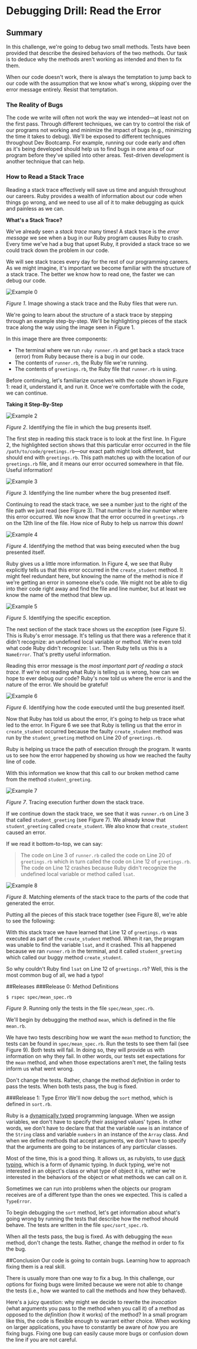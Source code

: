 # Debugging Drill: Read the Error

## Summary
In this challenge, we're going to debug two small methods. Tests have been provided that describe the desired behaviors of the two methods. Our task is to deduce why the methods aren't working as intended and then to fix them.

When our code doesn't work, there is always the temptation to jump back to our code with the assumption that we know what's wrong, skipping over the error message entirely. Resist that temptation.


### The Reality of Bugs
The code we write will often not work the way we intended—at least not on the first pass. Through different techniques, we can try to control the risk of our programs not working and minimize the impact of bugs (e.g., minimizing the time it takes to debug). We'll be exposed to different techniques throughout Dev Bootcamp. For example, running our code early and often as it's being developed should help us to find bugs in one area of our program before they've spilled into other areas. Test-driven development is another technique that can help.


### How to Read a Stack Trace
Reading a stack trace effectively will save us time and anguish throughout our careers. Ruby provides a wealth of information about our code when things go wrong, and we need to use all of it to make debugging as quick and painless as we can.

**What's a Stack Trace?**

We've already seen a *stack trace* many times! A stack trace is the *error message* we see when a bug in our Ruby program causes Ruby to crash. Every time we've had a bug that upset Ruby, it provided a stack trace so we could track down the problem in our code.

We will see stack traces every day for the rest of our programming careers. As we might imagine, it's important we become familiar with the structure of a stack trace. The better we know how to read one, the faster we can debug our code.


![Example 0](./readme-assets/slides/canvas-0.png)

*Figure 1*. Image showing a stack trace and the Ruby files that were run.

We're going to learn about the structure of a stack trace by stepping through an example step-by-step. We'll be highlighting pieces of the stack trace along the way using the image seen in Figure 1.  

In this image there are three components:

- The terminal where we run `ruby runner.rb` and get back a stack trace (error) from Ruby because there is a bug in our code.
- The contents of `runner.rb`, the Ruby file we're running.
- The contents of `greetings.rb`, the Ruby file that `runner.rb` is using.

Before continuing, let's familiarize ourselves with the code shown in Figure 1:  read it, understand it, and run it.  Once we're comfortable with the code, we can continue.

**Taking it Step-By-Step**


![Example 2](./readme-assets/slides/canvas-2.png)

*Figure 2*. Identifying the file in which the bug presents itself.

The first step in reading this stack trace is to look at the first line. In Figure 2, the highlighted section shows that this particular error occurred in the file `/path/to/code/greetings.rb`—our exact path might look different, but should end with `greetings.rb`. This path matches up with the location of our `greetings.rb` file, and it means our error occurred somewhere in that file.  Useful information!


![Example 3](./readme-assets/slides/canvas-3.png)

*Figure 3.* Identifying the line number where the bug presented itself.

Continuing to read the stack trace, we see a number just to the right of the file path we just read (see Figure 3). That number is the *line number* where this error occurred. We now know that the error occurred in `greetings.rb` on the 12th line of the file.  How nice of Ruby to help us narrow this down!


![Example 4](./readme-assets/slides/canvas-4.png)

*Figure 4*. Identifying the method that was being executed when the bug presented itself.

Ruby gives us a little more information. In Figure 4, we see that Ruby explicitly tells us that this error occurred in the `create_student` method. It might feel redundant here, but knowing the name of the method is nice if we're getting an error in someone else's code. We might not be able to dig into their code right away and find the file and line number, but at least we know the name of the method that blew up.


![Example 5](./readme-assets/slides/canvas-5.png)

*Figure 5*. Identifying the specific exception.

The next section of the stack trace shows us the *exception* (see Figure 5). This is Ruby's error message. It's telling us that there was a reference that it didn't recognize:  an undefined local variable or method. We're even told what code Ruby didn't recognize:  `lsat`.  Then Ruby tells us this is a `NameError`. That's pretty useful information.

Reading this error message is the *most important part of reading a stack trace*. If we're not reading what Ruby is telling us is wrong, how can we hope to ever debug our code? Ruby's now told us where the error is and the nature of the error. We should be grateful!


![Example 6](./readme-assets/slides/canvas-6.png)

*Figure 6*. Identifying how the code executed until the bug presented itself.

Now that Ruby has told us about the error, it's going to help us trace what led to the error. In Figure 6 we see that Ruby is telling us that the error in `create_student` occurred because the faulty `create_student` method was run by the `student_greeting` method on Line 20 of `greetings.rb`.

Ruby is helping us trace the path of execution through the program. It wants us to see how the error happened by showing us how we reached the faulty line of code.

With this information we know that this call to our broken method came from the method `student_greeting`.


![Example 7](./readme-assets/slides/canvas-7.png)

*Figure 7*. Tracing execution further down the stack trace.

If we continue down the stack trace, we see that it was `runner.rb` on Line 3 that called `student_greeting` (see Figure 7). We already know that `student_greeting` called `create_student`. We also know that `create_student` caused an error.

If we read it bottom-to-top, we can say:

> The code on Line 3 of `runner.rb` called the code on Line 20 of `greetings.rb` which in turn called the code on Line 12 of `greetings.rb`. The code on Line 12 crashes because Ruby didn't recognize the undefined local variable or method called `lsat`.


![Example 8](./readme-assets/slides/canvas-8.png)

*Figure 8*.  Matching elements of the stack trace to the parts of the code that generated the error.

Putting all the pieces of this stack trace together (see Figure 8), we're able to see the following:

With this stack trace we have learned that Line 12 of `greetings.rb` was executed as part of the `create_student` method. When it ran, the program was unable to find the variable `lsat`, and it crashed. This all happened because we ran `runner.rb` in the terminal, and it called `student_greeting` which called our buggy method `create_student`.

So why couldn't Ruby find `lsat` on Line 12 of `greetings.rb`? Well, this is the most common bug of all, we had a typo!


##Releases
###Release 0: Method Definitions
```bash
$ rspec spec/mean_spec.rb
```
*Figure 9*.  Running only the tests in the file `spec/mean_spec.rb`.

We'll begin by debugging the method `mean`, which is defined in the file `mean.rb`.

We have two tests describing how we want the `mean` method to function; the tests can be found in `spec/mean_spec.rb`. Run the tests to see them fail (see Figure 9).  Both tests will fail.  In doing so, they will provide us with information on why they fail.  In other words, our tests set expectations for the `mean` method, and when those expectations aren't met, the failing tests inform us what went wrong.

Don't change the tests.  Rather, change the method *definition* in order to pass the tests.  When both tests pass, the bug is fixed.


###Release 1: Type Error
We'll now debug the `sort` method, which is defined in `sort.rb`.

Ruby is a [dynamically typed](http://en.wikipedia.org/wiki/Type_system#Dynamic_typing) programming language.  When we assign variables, we don't have to specify their assigned values' types.  In other words, we don't have to declare that that the variable `name` is an instance of the `String` class and variable `numbers` in an instance of the `Array` class.  And when we define methods that accept arguments, we don't have to specify that the arguments are going to be instances of any particular classes.

Most of the time, this is a good thing.  It allows us, as rubyists, to use [duck typing](http://en.wikipedia.org/wiki/Duck_typing#In_Ruby), which is a form of dynamic typing.  In duck typing, we're not interested in an object's class or what type of object it is, rather we're interested in the behaviors of the object or what methods we can call on it.

Sometimes we can run into problems when the objects our program receives are of a different type than the ones we expected. This is called a `TypeError`.

To begin debugging the `sort` method, let's get information about what's going wrong by running the tests that describe how the method should behave.  The tests are written in the file `spec/sort_spec.rb`.

When all the tests pass, the bug is fixed. As with debugging the `mean` method, don't change the tests.  Rather, change the method in order to fix the bug.


##Conclusion
Our code is going to contain bugs.  Learning how to approach fixing them is a real skill.

There is usually more than one way to fix a bug.  In this challenge, our options for fixing bugs were limited because we were not able to change the tests (i.e., how we wanted to call the methods and how they behaved).

Here's a juicy question: why might we decide to rewrite the *invocation* (what arguments you pass to the method when you call it) of a method as opposed to the *definition* (how it works) of the method?  In a small program like this, the code is flexible enough to warrant either choice. When working on larger applications, you have to constantly be aware of *how* you are fixing bugs. Fixing one bug can easily cause more bugs or confusion down the line if you are not careful.
